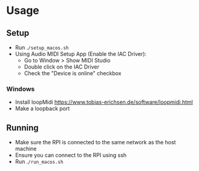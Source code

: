 # Usage

## Setup

- Run .`/setup_macos.sh`
- Using Audio MIDI Setup App (Enable the IAC Driver):
  - Go to Window > Show MIDI Studio
  - Double click on the IAC Driver
  - Check the "Device is online" checkbox

### Windows

- Install loopMidi https://www.tobias-erichsen.de/software/loopmidi.html
- Make a loopback port

## Running

- Make sure the RPI is connected to the same network as the host machine
- Ensure you can connect to the RPI using ssh
- Run .`/run_macos.sh`
